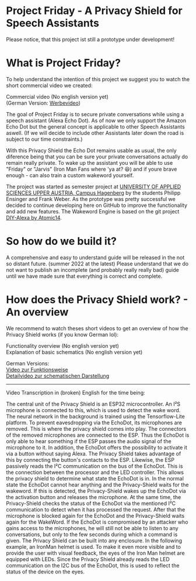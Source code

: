 # Project Friday - A Privacy Shield for Speech Assistants

Please notice, that this project ist still a prototype under development!

# What is Project Friday?

To help understand the intention of this project we suggest you to watch the short commercial video we created:

Commercial video (No english version yet)\
(German Version: [Werbevideo](https://youtu.be/KQXyvrAh7YI))

The goal of Project Friday is to secure private conversations while using a speech assistant (Alexa Echo Dot). As of now we only support the Amazon Echo Dot but the general concept is applicable to other Speech Assistants aswell. 
(If we will decide to include other Assistants later down the road is subject to our time constraints.)

With this Privacy Shield the Echo Dot remains usable as usual, the only diference being that you can be sure your private conversations actually do remain really private. To wake up the assistant you will be able to use "Friday" or "Jarvis" (Iron Man Fans where 'ya at? 😆) and if youre brave enough - can also train a custom wakeword yourself.

The project was started as semester project at [UNIVERSITY OF APPLIED SCIENCES UPPER AUSTRIA, Campus Hagenberg](https://www.fh-ooe.at/campus-hagenberg/) by the students Philipp Ensinger and Frank Weber. As the prototype was pretty successful we decided to continue developing here on GitHub to improve the functionality and add new features. The Wakeword Engine is based on the git project [DIY-Alexa by Atomic14](https://github.com/atomic14/diy-alexa).

# So how do we build it?

A comprehensive and easy to understand guide will be released in the not so distant future. (summer 2022 at the latest) 
Please understand that we do not want to publish an incomplete (and probably really really bad) guide until we have made sure that everything is correct and complete.

# How does the Privacy Shield work? - An overview

We recommend to watch theses short videos to get an overview of how the Privacy Shield works (if you know German lol):

Functionality overview (No english version yet)\
Explanation of basic schematics (No english version yet)

German Versions:\
[Video zur Funktionsweise](https://youtu.be/iLtr8yEG1Ug)\
[Detailvideo zur schematischen Darstellung](https://youtu.be/DTw5HjAbXnE)

---

Video Transcription in (broken) English for the time being:

The central unit of the Privacy Shield is an ESP32 microcontroller.
An I²S microphone is connected to this, which is used to detect the wake word. The neural network in the background is trained using the Tensorflow-Lite platform.
To prevent eavesdropping via the EchoDot, its microphones are removed. This is where the privacy shield comes into play. The connectors of the removed microphones are connected to the ESP. Thus the EchoDot is only able to hear something if the ESP passes the audio signal of the microphone to it. 
In addition, the EchoDot offers the possibility to activate it via a button without saying Alexa. The Privacy Shield takes advantage of this by connecting the button's contacts to the ESP. Likewise, the ESP passively reads the I²C communication on the bus of the EchoDot. This is the connection between the processor and the LED controller. This allows the privacy shield to determine what state the EchoDot is in.
In the normal state the EchoDot cannot hear anything and the Privacy-Shield waits for the wakeword. If this is detected, the Privacy-Shield wakes up the EchoDot via the activation button and releases the microphone. At the same time, the Privacy-Shield checks the status of the EchoDot via the mentioned I²C communication to detect when it has processed the request. After that the microphone is blocked again for the EchoDot and the Privacy-Shield waits again for the WakeWord.
If the EchoDot is compromised by an attacker who gains access to the microphones, he will still not be able to listen to any conversations, but only to the few seconds during which a command is given.
The Privacy Shield can be built into any enclosure. In the following example, an IronMan helmet is used. To make it even more visible and to provide the user with visual feedback, the eyes of the Iron Man helmet are equipped with LEDs. Since the Privacy Shield already reads the LED communication on the I2C bus of the EchoDot, this is used to reflect the status of the device on the eyes.
